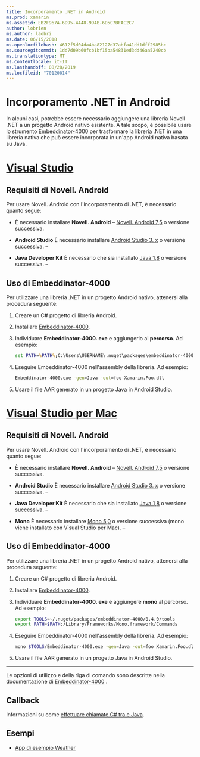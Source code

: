 ```yaml
---
title: Incorporamento .NET in Android
ms.prod: xamarin
ms.assetid: EB2F967A-6D95-4448-994B-6D5C7BFAC2C7
author: lobrien
ms.author: laobri
ms.date: 06/15/2018
ms.openlocfilehash: 4612f5d04da4ba82127d37abfa41dd1dff2985bc
ms.sourcegitcommit: 1dd7d09b60fcb1bf15ba54831ed3dd46aa5240cb
ms.translationtype: MT
ms.contentlocale: it-IT
ms.lasthandoff: 08/28/2019
ms.locfileid: "70120014"
---
```

# <a name="net-embedding-on-android"></a>Incorporamento .NET in Android

In alcuni casi, potrebbe essere necessario aggiungere una libreria Novell .NET a un progetto Android nativo esistente. A tale scopo, è possibile usare lo strumento [Embeddinator-4000](https://www.nuget.org/packages/Embeddinator-4000/) per trasformare la libreria .NET in una libreria nativa che può essere incorporata in un'app Android nativa basata su Java.

# <a name="visual-studiotabwindows"></a>[Visual Studio](#tab/windows)

## <a name="xamarinandroid-requirements"></a>Requisiti di Novell. Android

Per usare Novell. Android con l'incorporamento di .NET, è necessario quanto segue:

- È necessario installare **Novell. Android** &ndash; [Novell. Android 7,5](https://visualstudio.microsoft.com/xamarin/) o versione successiva.

- **Android Studio** È necessario installare [Android Studio 3. x](https://developer.android.com/studio/) o versione successiva. &ndash;

- **Java Developer Kit** È necessario che sia installato [Java 1,8](https://www.oracle.com/technetwork/java/javase/downloads/jdk8-downloads-2133151.html) o versione successiva. &ndash;


## <a name="using-embeddinator-4000"></a>Uso di Embeddinator-4000

Per utilizzare una libreria .NET in un progetto Android nativo, attenersi alla procedura seguente:

1. Creare un C# progetto di libreria Android.

2. Installare [Embeddinator-4000](https://www.nuget.org/packages/Embeddinator-4000/).

3. Individuare **Embeddinator-4000. exe** e aggiungerlo al **percorso**. Ad esempio:

    ```cmd
    set PATH=%PATH%;C:\Users\USERNAME\.nuget\packages\embeddinator-4000\0.4.0\tools
    ```

4. Eseguire Embeddinator-4000 nell'assembly della libreria. Ad esempio:

    ```cmd
    Embeddinator-4000.exe -gen=Java -out=foo Xamarin.Foo.dll
    ```

5. Usare il file AAR generato in un progetto Java in Android Studio.


# <a name="visual-studio-for-mactabmacos"></a>[Visual Studio per Mac](#tab/macos)

## <a name="xamarinandroid-requirements"></a>Requisiti di Novell. Android

Per usare Novell. Android con l'incorporamento di .NET, è necessario quanto segue:

- È necessario installare **Novell. Android** &ndash; [Novell. Android 7,5](https://visualstudio.microsoft.com/xamarin/) o versione successiva.

- **Android Studio** È necessario installare [Android Studio 3. x](https://developer.android.com/studio/) o versione successiva. &ndash;

- **Java Developer Kit** È necessario che sia installato [Java 1,8](https://www.oracle.com/technetwork/java/javase/downloads/jdk8-downloads-2133151.html) o versione successiva. &ndash;

- **Mono** È necessario installare [Mono 5,0](https://www.mono-project.com/download/) o versione successiva (mono viene installato con Visual Studio per Mac). &ndash;


## <a name="using-embeddinator-4000"></a>Uso di Embeddinator-4000

Per utilizzare una libreria .NET in un progetto Android nativo, attenersi alla procedura seguente:

1. Creare un C# progetto di libreria Android.

2. Installare [Embeddinator-4000](https://www.nuget.org/packages/Embeddinator-4000/).

3. Individuare **Embeddinator-4000. exe** e aggiungere **mono** al percorso. Ad esempio:

    ```bash
    export TOOLS=~/.nuget/packages/embeddinator-4000/0.4.0/tools
    export PATH=$PATH:/Library/Frameworks/Mono.framework/Commands
    ```

4. Eseguire Embeddinator-4000 nell'assembly della libreria. Ad esempio:

    ```bash
    mono $TOOLS/Embeddinator-4000.exe -gen=Java -out=foo Xamarin.Foo.dll
    ```

5. Usare il file AAR generato in un progetto Java in Android Studio.

-----

Le opzioni di utilizzo e della riga di comando sono descritte nella documentazione di [Embeddinator-4000](https://github.com/mono/Embeddinator-4000/blob/master/Usage.md#java--c) .


## <a name="callbacks"></a>Callback

Informazioni su come [effettuare chiamate C# tra e Java](callbacks.md).

## <a name="samples"></a>Esempi

- [App di esempio Weather](https://github.com/jamesmontemagno/embeddinator-weather)
